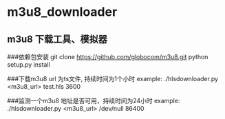 m3u8_downloader
===============

m3u8 下载工具、模拟器
---------------
###依赖包安装
git clone https://github.com/globocom/m3u8.git
python setup.py install

###下载m3u8 url 为ts文件, 持续时间为1个小时
		example: ./hlsdownloader.py <m3u8_url> test.hls 3600

###监测一个m3u8 地址是否可用，持续时间为24小时
		example: ./hlsdownloader.py <m3u8_url> /dev/null 86400
